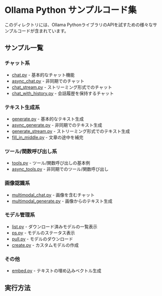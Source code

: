 # Ollama Python サンプルコード集

このディレクトリには、Ollama PythonライブラリのAPIを試すための様々なサンプルコードが含まれています。

## サンプル一覧

### チャット系
- [chat.py](chat.py) - 基本的なチャット機能
- [async_chat.py](async_chat.py) - 非同期でのチャット
- [chat_stream.py](chat_stream.py) - ストリーミング形式でのチャット
- [chat_with_history.py](chat_with_history.py) - 会話履歴を保持するチャット

### テキスト生成系
- [generate.py](generate.py) - 基本的なテキスト生成
- [async_generate.py](async_generate.py) - 非同期でのテキスト生成
- [generate_stream.py](generate_stream.py) - ストリーミング形式でのテキスト生成
- [fill_in_middle.py](fill_in_middle.py) - 文章の途中を補完

### ツール/関数呼び出し系
- [tools.py](tools.py) - ツール/関数呼び出しの基本例
- [async_tools.py](async_tools.py) - 非同期でのツール/関数呼び出し

### 画像認識系
- [multimodal_chat.py](multimodal_chat.py) - 画像を含むチャット
- [multimodal_generate.py](multimodal_generate.py) - 画像からのテキスト生成

### モデル管理系
- [list.py](list.py) - ダウンロード済みモデルの一覧表示
- [ps.py](ps.py) - モデルのステータス表示
- [pull.py](pull.py) - モデルのダウンロード
- [create.py](create.py) - カスタムモデルの作成

### その他
- [embed.py](embed.py) - テキストの埋め込みベクトル生成

## 実行方法

